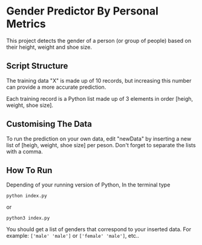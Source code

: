 # Gender Predictor By Personal Metrics

This project detects the gender of a person (or group of people) based on their height, weight and shoe size.

## Script Structure

The training data "X" is made up of 10 records, but increasing this number can provide a more accurate prediction.

Each training record is a Python list made up of 3 elements in order [heigh, weight, shoe size].

## Customising The Data

To run the prediction on your own data, edit "newData" by inserting a new list of [heigh, weight, shoe size] per peson.
Don't forget to separate the lists with a comma.

## How To Run

Depending of your running version of Python, In the terminal type 

```
python index.py 
```

or 

```
python3 index.py
```

You should get a list of genders that correspond to your inserted data.
For example: `['male' 'male']` or `['female' 'male']`, etc..